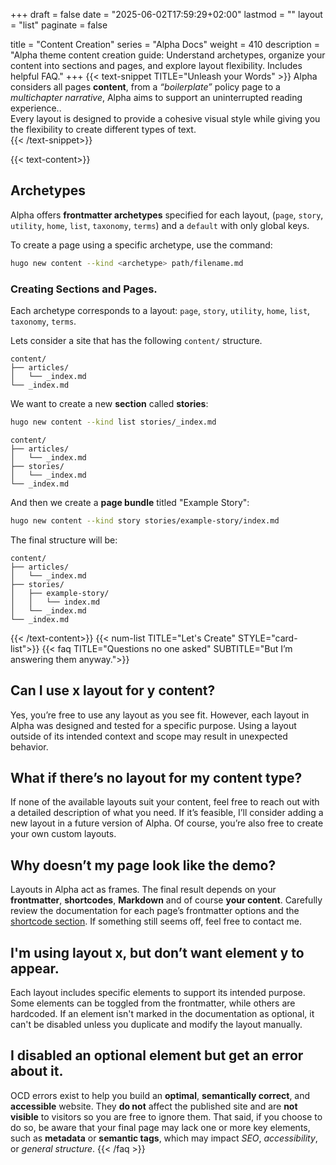 +++
draft = false
date = "2025-06-02T17:59:29+02:00"
lastmod = ""
layout = "list"
paginate = false

title = "Content Creation"
series = "Alpha Docs"
  weight = 410
description = "Alpha theme content creation guide: Understand archetypes, organize your content into sections and pages, and explore layout flexibility. Includes helpful FAQ."
+++
{{< text-snippet TITLE="Unleash your Words" >}}
Alpha considers all pages **content**, from a *“boilerplate”* policy page to a *multichapter narrative*, Alpha aims to support an uninterrupted reading experience..  
Every layout is designed to provide a cohesive visual style while giving you the flexibility to create different types of text.  
{{< /text-snippet>}}

{{< text-content>}}
## Archetypes
Alpha offers **frontmatter archetypes** specified for each layout, (`page`, `story`, `utility`, `home`, `list`, `taxonomy`, `terms`) and a `default` with only global keys.

To create a page using a specific archetype, use the command:
```bash
hugo new content --kind <archetype> path/filename.md
```
### Creating Sections and Pages.
Each archetype corresponds to a layout: `page`, `story`, `utility`, `home`, `list`, `taxonomy`, `terms`.

Lets consider a site that has the following `content/` structure.
```
content/
├── articles/
│   └── _index.md
└── _index.md
```
We want to create a new **section** called **stories**:
```bash
hugo new content --kind list stories/_index.md
```
```
content/ 
├── articles/
│   └── _index.md
├── stories/
│   └── _index.md
└── _index.md
```
And then we create a **page bundle** titled "Example Story":
```bash
hugo new content --kind story stories/example-story/index.md
```
The final structure will be:
```
content/ 
├── articles/
│   └── _index.md
├── stories/
│   ├── example-story/
│   │   └── index.md
│   └── _index.md
└── _index.md
```
{{< /text-content>}}
{{< num-list TITLE="Let's Create" STYLE="card-list">}}
{{< faq TITLE="Questions no one asked" SUBTITLE="But I’m answering them anyway.">}}
## Can I use x layout for y content?
Yes, you’re free to use any layout as you see fit. However, each layout in Alpha was designed and tested for a specific purpose. Using a layout outside of its intended context and scope may result in unexpected behavior.
## What if there’s no layout for my content type?
If none of the available layouts suit your content, feel free to reach out with a detailed description of what you need. If it’s feasible, I’ll consider adding a new layout in a future version of Alpha. Of course, you’re also free to create your own custom layouts.
## Why doesn’t my page look like the demo?
Layouts in Alpha act as frames. The final result depends on your **frontmatter**, **shortcodes**, **Markdown** and of course **your content**. Carefully review the documentation for each page’s frontmatter options and the [shortcode section](/docs/shortcodes). If something still seems off, feel free to contact me.
## I'm using layout x, but don’t want element y to appear.
Each layout includes specific elements to support its intended purpose. Some elements can be toggled from the frontmatter, while others are hardcoded. If an element isn't marked in the documentation as optional, it can't be disabled unless you duplicate and modify the layout manually.
## I disabled an optional element but get an error about it.
OCD errors exist to help you build an **optimal**, **semantically correct**, and **accessible** website. They **do not** affect the published site and are **not visible** to visitors so you are free to ignore them.
That said, if you choose to do so, be aware that your final page may lack one or more key elements, such as **metadata** or **semantic tags**, which may impact *SEO*, *accessibility*, or *general structure*.
{{< /faq >}}